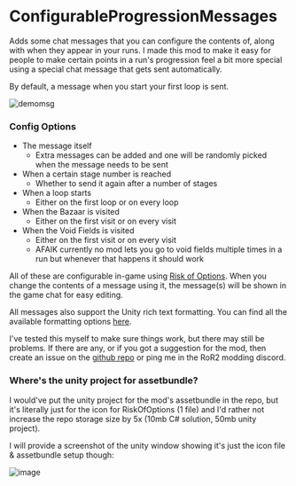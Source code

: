 # ConfigurableProgressionMessages

Adds some chat messages that you can configure the contents of, along with when they appear in your runs. I made this mod to make it easy for people to make certain points in a run's progression feel a bit more special using a special chat message that gets sent automatically.

By default, a message when you start your first loop is sent.

![demomsg](https://github.com/LordVGames/ConfigurableProgMsgs/assets/51967559/31b9f60f-1dfe-4c68-9eb8-2aacb1fa92f2)


### Config Options
- The message itself
	- Extra messages can be added and one will be randomly picked when the message needs to be sent
- When a certain stage number is reached
	- Whether to send it again after a number of stages
- When a loop starts
	- Either on the first loop or on every loop
- When the Bazaar is visited
	- Either on the first visit or on every visit
- When the Void Fields is visited
	- Either on the first visit or on every visit 
	- AFAIK currently no mod lets you go to void fields multiple times in a run but whenever that happens it should work

All of these are configurable in-game using [Risk of Options](https://thunderstore.io/package/Rune580/Risk_Of_Options/). When you change the contents of a message using it, the message(s) will be shown in the game chat for easy editing.

All messages also support the Unity rich text formatting. You can find all the available formatting options [here](https://docs.unity3d.com/Packages/com.unity.textmeshpro@4.0/manual/RichTextSupportedTags.html).



I've tested this myself to make sure things work, but there may still be problems. If there are any, or if you got a suggestion for the mod, then create an issue on the [github repo]() or ping me in the RoR2 modding discord.


### Where's the unity project for assetbundle?
I would've put the unity project for the mod's assetbundle in the repo, but it's literally just for the icon for RiskOfOptions (1 file) and I'd rather not increase the repo storage size by 5x (10mb C# solution, 50mb unity project).

I will provide a screenshot of the unity window showing it's just the icon file & assetbundle setup though:

![image](https://github.com/LordVGames/ConfigurableProgMsgs/assets/51967559/f808a883-228c-47f5-8e19-22e8fb5a403e)
